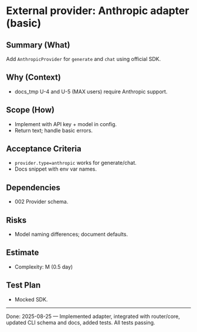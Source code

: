 # External provider: Anthropic adapter (basic)

## Summary (What)
Add `AnthropicProvider` for `generate` and `chat` using official SDK.

## Why (Context)
- docs_tmp U-4 and U-5 (MAX users) require Anthropic support.

## Scope (How)
- Implement with API key + model in config.
- Return text; handle basic errors.

## Acceptance Criteria
- `provider.type=anthropic` works for generate/chat.
- Docs snippet with env var names.

## Dependencies
- 002 Provider schema.

## Risks
- Model naming differences; document defaults.

## Estimate
- Complexity: M (0.5 day)

## Test Plan
- Mocked SDK.

---
Done: 2025-08-25 — Implemented adapter, integrated with router/core, updated CLI schema and docs, added tests. All tests passing.

